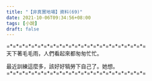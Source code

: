 ```yaml
---
title: "【非真實地場】資料(69)"
date: 2021-10-06T09:34:56+08:00
tags: [小說]
draft: false
---
```


=\*=\*=\*=\*=\*=\*=\*=\*=\*=\*=\*=\*=\*=\*=\*=\*=\*=\*=\*=\*=\*=\*=  
天下著毛毛雨，人們看起來都匆匆忙忙。  

最近訓練這麼多，該好好犒勞下自己了。她想。
=\*=\*=\*=\*=\*=\*=\*=\*=\*=\*=\*=\*=\*=\*=\*=\*=\*=\*=\*=\*=\*=\*=  